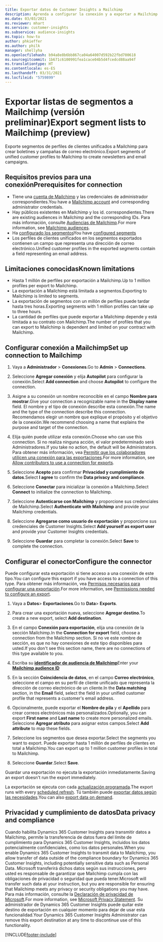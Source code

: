 ```yaml
---
title: Exportar datos de Customer Insights a Mailchimp
description: Aprenda a configurar la conexión y a exportar a Mailchimp.
ms.date: 03/03/2021
ms.reviewer: mhart
ms.service: customer-insights
ms.subservice: audience-insights
ms.topic: how-to
author: phkieffer
ms.author: philk
manager: shellyha
ms.openlocfilehash: b94a8e8b6bb867ca04a64007d592b22fbd700618
ms.sourcegitcommit: 1b671c6100991fea1cace04b5d4fcedcd88aa94f
ms.translationtype: HT
ms.contentlocale: es-ES
ms.lasthandoff: 03/31/2021
ms.locfileid: "5759899"
---
```

# <a name="export-segment-lists-to-mailchimp-preview"></a><span data-ttu-id="b4cec-103">Exportar listas de segmentos a Mailchimp (versión preliminar)</span><span class="sxs-lookup"><span data-stu-id="b4cec-103">Export segment lists to Mailchimp (preview)</span></span>

<span data-ttu-id="b4cec-104">Exporte segmentos de perfiles de clientes unificados a Mailchimp para crear boletines y campañas de correo electrónico.</span><span class="sxs-lookup"><span data-stu-id="b4cec-104">Export segments of unified customer profiles to Mailchimp to create newsletters and email campaigns.</span></span>

## <a name="prerequisites-for-connection"></a><span data-ttu-id="b4cec-105">Requisitos previos para una conexión</span><span class="sxs-lookup"><span data-stu-id="b4cec-105">Prerequisites for connection</span></span>

-   <span data-ttu-id="b4cec-106">Tiene una [cuenta de Mailchimp](https://mailchimp.com/) y las credenciales de administrador correspondientes.</span><span class="sxs-lookup"><span data-stu-id="b4cec-106">You have a [Mailchimp account](https://mailchimp.com/) and corresponding administrator credentials.</span></span>
-   <span data-ttu-id="b4cec-107">Hay públicos existentes en Mailchimp y los id. correspondientes.</span><span class="sxs-lookup"><span data-stu-id="b4cec-107">There are existing audiences in Mailchimp and the corresponding IDs.</span></span> <span data-ttu-id="b4cec-108">Para más información, consulte [Audiencias de Mailchimp](https://mailchimp.com/help/create-audience/).</span><span class="sxs-lookup"><span data-stu-id="b4cec-108">For more information, see [Mailchimp audiences](https://mailchimp.com/help/create-audience/).</span></span>
-   <span data-ttu-id="b4cec-109">Ha [configurado los segmentos](segments.md)</span><span class="sxs-lookup"><span data-stu-id="b4cec-109">You have [configured segments](segments.md)</span></span>
-   <span data-ttu-id="b4cec-110">Los perfiles de clientes unificados en los segmentos exportados contienen un campo que representa una dirección de correo electrónico.</span><span class="sxs-lookup"><span data-stu-id="b4cec-110">Unified customer profiles in the exported segments contain a field representing an email address.</span></span>

## <a name="known-limitations"></a><span data-ttu-id="b4cec-111">Limitaciones conocidas</span><span class="sxs-lookup"><span data-stu-id="b4cec-111">Known limitations</span></span>

- <span data-ttu-id="b4cec-112">Hasta 1 millón de perfiles por exportación a Mailchimp.</span><span class="sxs-lookup"><span data-stu-id="b4cec-112">Up to 1 million profiles per export to Mailchimp.</span></span>
- <span data-ttu-id="b4cec-113">La exportación a Mailchimp está limitada a segmentos.</span><span class="sxs-lookup"><span data-stu-id="b4cec-113">Exporting to Mailchimp is limited to segments.</span></span>
- <span data-ttu-id="b4cec-114">La exportación de segmentos con un millón de perfiles puede tardar hasta tres horas.</span><span class="sxs-lookup"><span data-stu-id="b4cec-114">Exporting segments with 1 million profiles can take up to three hours.</span></span> 
- <span data-ttu-id="b4cec-115">La cantidad de perfiles que puede exportar a Mailchimp depende y está limitada a su contrato con Mailchimp.</span><span class="sxs-lookup"><span data-stu-id="b4cec-115">The number of profiles that you can export to Mailchimp is dependent and limited on your contract with Mailchimp.</span></span>

## <a name="set-up-connection-to-mailchimp"></a><span data-ttu-id="b4cec-116">Configurar conexión a Mailchimp</span><span class="sxs-lookup"><span data-stu-id="b4cec-116">Set up connection to Mailchimp</span></span>

1. <span data-ttu-id="b4cec-117">Vaya a **Administrador** > **Conexiones**.</span><span class="sxs-lookup"><span data-stu-id="b4cec-117">Go to **Admin** > **Connections**.</span></span>

1. <span data-ttu-id="b4cec-118">Seleccione **Agregar conexión** y elija **Autopilot** para configurar la conexión.</span><span class="sxs-lookup"><span data-stu-id="b4cec-118">Select **Add connection** and choose **Autopilot** to configure the connection.</span></span>

1. <span data-ttu-id="b4cec-119">Asigne a su conexión un nombre reconocible en el campo **Nombre para mostrar**.</span><span class="sxs-lookup"><span data-stu-id="b4cec-119">Give your connection a recognizable name in the **Display name** field.</span></span> <span data-ttu-id="b4cec-120">El nombre y el tipo de conexión describe esta conexión.</span><span class="sxs-lookup"><span data-stu-id="b4cec-120">The name and the type of the connection describe this connection.</span></span> <span data-ttu-id="b4cec-121">Recomendamos elegir un nombre que explique el propósito y el objetivo de la conexión.</span><span class="sxs-lookup"><span data-stu-id="b4cec-121">We recommend choosing a name that explains the purpose and target of the connection.</span></span>

1. <span data-ttu-id="b4cec-122">Elija quién puede utilizar esta conexión.</span><span class="sxs-lookup"><span data-stu-id="b4cec-122">Choose who can use this connection.</span></span> <span data-ttu-id="b4cec-123">Si no realiza ninguna acción, el valor predeterminado será Administradores.</span><span class="sxs-lookup"><span data-stu-id="b4cec-123">If you take no action, the default will be Administrators.</span></span> <span data-ttu-id="b4cec-124">Para obtener más información, vea [Permitir que los colaboradores utilicen una conexión para las exportaciones](connections.md#allow-contributors-to-use-a-connection-for-exports).</span><span class="sxs-lookup"><span data-stu-id="b4cec-124">For more information, see [Allow contributors to use a connection for exports](connections.md#allow-contributors-to-use-a-connection-for-exports).</span></span>

1. <span data-ttu-id="b4cec-125">Seleccione **Acepto** para confirmar **Privacidad y cumplimiento de datos**.</span><span class="sxs-lookup"><span data-stu-id="b4cec-125">Select **I agree** to confirm the **Data privacy and compliance**.</span></span>

1. <span data-ttu-id="b4cec-126">Seleccione **Conectar** para inicializar la conexión a Mailchimp.</span><span class="sxs-lookup"><span data-stu-id="b4cec-126">Select **Connect** to initialize the connection to Mailchimp.</span></span>

1. <span data-ttu-id="b4cec-127">Seleccione **Autenticarse con Mailchimp** y proporcione sus credenciales de Mailchimp.</span><span class="sxs-lookup"><span data-stu-id="b4cec-127">Select **Authenticate with Mailchimp** and provide your Mailchimp credentials.</span></span>

1. <span data-ttu-id="b4cec-128">Seleccione **Agregarse como usuario de exportación** y proporcione sus credenciales de Customer Insights.</span><span class="sxs-lookup"><span data-stu-id="b4cec-128">Select **Add yourself as export user** and provide your Customer Insights credentials.</span></span>

1. <span data-ttu-id="b4cec-129">Seleccione **Guardar** para completar la conexión.</span><span class="sxs-lookup"><span data-stu-id="b4cec-129">Select **Save** to complete the connection.</span></span> 

## <a name="configure-the-connector"></a><span data-ttu-id="b4cec-130">Configurar el conector</span><span class="sxs-lookup"><span data-stu-id="b4cec-130">Configure the connector</span></span>

<span data-ttu-id="b4cec-131">Puede configurar esta exportación si tiene acceso a una conexión de este tipo.</span><span class="sxs-lookup"><span data-stu-id="b4cec-131">You can configure this export if you have access to a connection of this type.</span></span> <span data-ttu-id="b4cec-132">Para obtener más información, vea [Permisos necesarios para configurar una exportación](export-destinations.md#set-up-a-new-export).</span><span class="sxs-lookup"><span data-stu-id="b4cec-132">For more information, see [Permissions needed to configure an export](export-destinations.md#set-up-a-new-export).</span></span>

1. <span data-ttu-id="b4cec-133">Vaya a **Datos**> **Exportaciones**.</span><span class="sxs-lookup"><span data-stu-id="b4cec-133">Go to **Data**> **Exports**.</span></span>

1. <span data-ttu-id="b4cec-134">Para crear una exportación nueva, seleccione **Agregar destino**.</span><span class="sxs-lookup"><span data-stu-id="b4cec-134">To create a new export, select **Add destination**.</span></span>

1. <span data-ttu-id="b4cec-135">En el campo **Conexión para exportación**, elija una conexión de la sección Mailchimp.</span><span class="sxs-lookup"><span data-stu-id="b4cec-135">In the **Connection for export** field, choose a connection from the Mailchimp section.</span></span> <span data-ttu-id="b4cec-136">Si no ve este nombre de sección, es que no hay conexiones de este tipo disponibles para usted.</span><span class="sxs-lookup"><span data-stu-id="b4cec-136">If you don't see this section name, there are no connections of this type available to you.</span></span>

1. <span data-ttu-id="b4cec-137">Escriba su **[identificador de audiencia de Mailchimp](https://mailchimp.com/help/find-audience-id/)**</span><span class="sxs-lookup"><span data-stu-id="b4cec-137">Enter your **[Mailchimp audience ID](https://mailchimp.com/help/find-audience-id/)**</span></span>

3. <span data-ttu-id="b4cec-138">En la sección **Coincidencia de datos**, en el campo **Correo electrónico**, seleccione el campo en su perfil de cliente unificado que representa la dirección de correo electrónico de un cliente.</span><span class="sxs-lookup"><span data-stu-id="b4cec-138">In the **Data matching** section, in the **Email** field, select the field in your unified customer profile that represents a customer's email address.</span></span> 

1. <span data-ttu-id="b4cec-139">Opcionalmente, puede exportar el **Nombre de pila** y el **Apellido** para crear correos electrónicos más personalizados.</span><span class="sxs-lookup"><span data-stu-id="b4cec-139">Optionally, you can export **First name** and **Last name** to create more personalized emails.</span></span> <span data-ttu-id="b4cec-140">Seleccione **Agregar atributo** para asignar estos campos.</span><span class="sxs-lookup"><span data-stu-id="b4cec-140">Select **Add attribute** to map these fields.</span></span>

1. <span data-ttu-id="b4cec-141">Seleccione los segmentos que desea exportar.</span><span class="sxs-lookup"><span data-stu-id="b4cec-141">Select the segments you want to export.</span></span> <span data-ttu-id="b4cec-142">Puede exportar hasta 1 millón de perfiles de clientes en total a Mailchimp.</span><span class="sxs-lookup"><span data-stu-id="b4cec-142">You can export up to 1 million customer profiles in total to Mailchimp.</span></span>

1. <span data-ttu-id="b4cec-143">Seleccione **Guardar**.</span><span class="sxs-lookup"><span data-stu-id="b4cec-143">Select **Save**.</span></span>

<span data-ttu-id="b4cec-144">Guardar una exportación no ejecuta la exportación inmediatamente.</span><span class="sxs-lookup"><span data-stu-id="b4cec-144">Saving an export doesn't run the export immediately.</span></span>

<span data-ttu-id="b4cec-145">La exportación se ejecuta con cada [actualización programada](system.md#schedule-tab).</span><span class="sxs-lookup"><span data-stu-id="b4cec-145">The export runs with every [scheduled refresh](system.md#schedule-tab).</span></span> <span data-ttu-id="b4cec-146">Tú también puede [exportar datos según las necesidades](export-destinations.md#run-exports-on-demand).</span><span class="sxs-lookup"><span data-stu-id="b4cec-146">You can also [export data on demand](export-destinations.md#run-exports-on-demand).</span></span> 

## <a name="data-privacy-and-compliance"></a><span data-ttu-id="b4cec-147">Privacidad y cumplimiento de datos</span><span class="sxs-lookup"><span data-stu-id="b4cec-147">Data privacy and compliance</span></span>

<span data-ttu-id="b4cec-148">Cuando habilita Dynamics 365 Customer Insights para transmitir datos a Mailchimp, permite la transferencia de datos fuera del límite de cumplimiento para Dynamics 365 Customer Insights, incluidos los datos potencialmente confidenciales, como los datos personales.</span><span class="sxs-lookup"><span data-stu-id="b4cec-148">When you enable Dynamics 365 Customer Insights to transmit data to Mailchimp, you allow transfer of data outside of the compliance boundary for Dynamics 365 Customer Insights, including potentially sensitive data such as Personal Data.</span></span> <span data-ttu-id="b4cec-149">Microsoft transferirá dichos datos según sus instrucciones, pero usted es responsable de garantizar que Mailchimp cumpla con las obligaciones de privacidad o seguridad que pueda tener.</span><span class="sxs-lookup"><span data-stu-id="b4cec-149">Microsoft will transfer such data at your instruction, but you are responsible for ensuring that Mailchimp meets any privacy or security obligations you may have.</span></span> <span data-ttu-id="b4cec-150">Para más información, consulte la [Declaración de privacidad de Microsoft](https://go.microsoft.com/fwlink/?linkid=396732).</span><span class="sxs-lookup"><span data-stu-id="b4cec-150">For more information, see [Microsoft Privacy Statement](https://go.microsoft.com/fwlink/?linkid=396732).</span></span>
<span data-ttu-id="b4cec-151">Su administrador de Dynamics 365 Customer Insights puede quitar este destino de exportación en cualquier momento para dejar de usar esta funcionalidad.</span><span class="sxs-lookup"><span data-stu-id="b4cec-151">Your Dynamics 365 Customer Insights Administrator can remove this export destination at any time to discontinue use of this functionality.</span></span>

[!INCLUDE[footer-include](../includes/footer-banner.md)]
